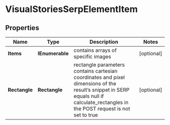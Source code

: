 # VisualStoriesSerpElementItem


## Properties

| Name | Type | Description | Notes |
|------------ | ------------- | ------------- | -------------|
**Items** | **IEnumerable<LicensesElement>** | contains arrays of specific images |[optional]|
**Rectangle** | **Rectangle** | rectangle parameters<br>contains cartesian coordinates and pixel dimensions of the result’s snippet in SERP<br>equals null if calculate_rectangles in the POST request is not set to true |[optional]|